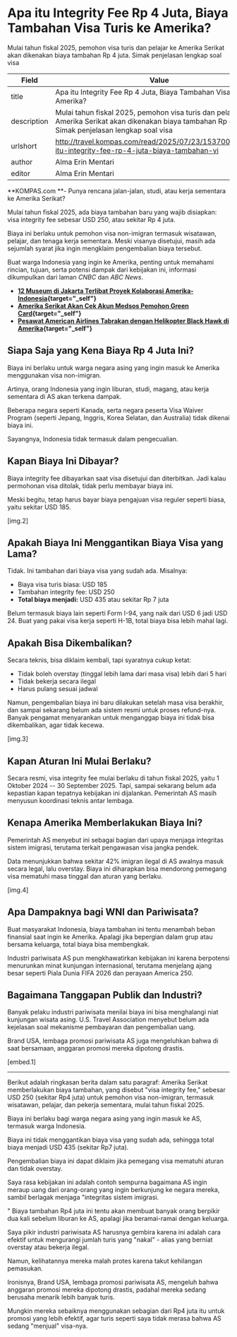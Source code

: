 # Apa itu Integrity Fee Rp 4 Juta, Biaya Tambahan Visa Turis ke Amerika?

Mulai tahun fiskal 2025, pemohon visa turis dan pelajar ke Amerika Serikat akan dikenakan biaya tambahan Rp 4 juta. Simak penjelasan lengkap soal visa

| Field       | Value                                                       |
|-------------|-------------------------------------------------------------|
| title       | Apa itu Integrity Fee Rp 4 Juta, Biaya Tambahan Visa Turis ke Amerika? |
| description | Mulai tahun fiskal 2025, pemohon visa turis dan pelajar ke Amerika Serikat akan dikenakan biaya tambahan Rp 4 juta. Simak penjelasan lengkap soal visa |
| urlshort    | http://travel.kompas.com/read/2025/07/23/153700427/apa-itu-integrity-fee-rp-4-juta-biaya-tambahan-vi |
| author      | Alma Erin Mentari |
| editor      | Alma Erin Mentari |

**KOMPAS.com **- Punya rencana jalan-jalan, studi, atau kerja sementara ke Amerika Serikat?

Mulai tahun fiskal 2025, ada biaya tambahan baru yang wajib disiapkan: visa integrity fee sebesar USD 250, atau sekitar Rp 4 juta.

Biaya ini berlaku untuk pemohon visa non-imigran termasuk wisatawan, pelajar, dan tenaga kerja sementara. Meski visanya disetujui, masih ada sejumlah syarat jika ingin mengklaim pengembalian biaya tersebut.

Buat warga Indonesia yang ingin ke Amerika, penting untuk memahami rincian, tujuan, serta potensi dampak dari kebijakan ini, informasi dikumpulkan dari laman *CNBC* dan *ABC News*. 

- **[12 Museum di Jakarta Terlibat Proyek Kolaborasi Amerika-Indonesia](http://travel.kompas.com/read/2025/07/19/202800927/12-museum-di-jakarta-terlibat-proyek-kolaborasi-amerika-indonesia){target="_self"}**
- ******[Amerika Serikat Akan Cek Akun Medsos Pemohon Green Card](http://travel.kompas.com/read/2025/04/03/160000227/amerika-serikat-akan-cek-akun-medsos-pemohon-green-card){target="_self"}******
- **********[Pesawat American Airlines Tabrakan dengan Helikopter Black Hawk di Amerika](http://travel.kompas.com/read/2025/01/30/113532727/pesawat-american-airlines-tabrakan-dengan-helikopter-black-hawk-di-amerika){target="_self"}**********

## Siapa Saja yang Kena Biaya Rp 4 Juta Ini?

Biaya ini berlaku untuk warga negara asing yang ingin masuk ke Amerika menggunakan visa non-imigran.

Artinya, orang Indonesia yang ingin liburan, studi, magang, atau kerja sementara di AS akan terkena dampak.

Beberapa negara seperti Kanada, serta negara peserta Visa Waiver Program (seperti Jepang, Inggris, Korea Selatan, dan Australia) tidak dikenai biaya ini.

Sayangnya, Indonesia tidak termasuk dalam pengecualian.

## Kapan Biaya Ini Dibayar?

Biaya integrity fee dibayarkan saat visa disetujui dan diterbitkan. Jadi kalau permohonan visa ditolak, tidak perlu membayar biaya ini.

Meski begitu, tetap harus bayar biaya pengajuan visa reguler seperti biasa, yaitu sekitar USD 185.

\[img.2\]

## Apakah Biaya Ini Menggantikan Biaya Visa yang Lama?

Tidak. Ini tambahan dari biaya visa yang sudah ada. Misalnya:

- Biaya visa turis biasa: USD 185
- Tambahan integrity fee: USD 250
- **Total biaya menjadi:** USD 435 atau sekitar Rp 7 juta

Belum termasuk biaya lain seperti Form I-94, yang naik dari USD 6 jadi USD 24. Buat yang pakai visa kerja seperti H-1B, total biaya bisa lebih mahal lagi.

## Apakah Bisa Dikembalikan?

Secara teknis, bisa diklaim kembali, tapi syaratnya cukup ketat:

- Tidak boleh overstay (tinggal lebih lama dari masa visa) lebih dari 5 hari
- Tidak bekerja secara ilegal
- Harus pulang sesuai jadwal

Namun, pengembalian biaya ini baru dilakukan setelah masa visa berakhir, dan sampai sekarang belum ada sistem resmi untuk proses refund-nya. Banyak pengamat menyarankan untuk menganggap biaya ini tidak bisa dikembalikan, agar tidak kecewa.

\[img.3\]

## Kapan Aturan Ini Mulai Berlaku?

Secara resmi, visa integrity fee mulai berlaku di tahun fiskal 2025, yaitu 1 Oktober 2024 -- 30 September 2025. Tapi, sampai sekarang belum ada kepastian kapan tepatnya kebijakan ini dijalankan. Pemerintah AS masih menyusun koordinasi teknis antar lembaga.

## Kenapa Amerika Memberlakukan Biaya Ini?

Pemerintah AS menyebut ini sebagai bagian dari upaya menjaga integritas sistem imigrasi, terutama terkait pengawasan visa jangka pendek.

Data menunjukkan bahwa sekitar 42% imigran ilegal di AS awalnya masuk secara legal, lalu overstay. Biaya ini diharapkan bisa mendorong pemegang visa mematuhi masa tinggal dan aturan yang berlaku.

\[img.4\]

## Apa Dampaknya bagi WNI dan Pariwisata?

Buat masyarakat Indonesia, biaya tambahan ini tentu menambah beban finansial saat ingin ke Amerika. Apalagi jika bepergian dalam grup atau bersama keluarga, total biaya bisa membengkak.

Industri pariwisata AS pun mengkhawatirkan kebijakan ini karena berpotensi menurunkan minat kunjungan internasional, terutama menjelang ajang besar seperti Piala Dunia FIFA 2026 dan perayaan America 250.

## Bagaimana Tanggapan Publik dan Industri?

Banyak pelaku industri pariwisata menilai biaya ini bisa menghalangi niat kunjungan wisata asing. U.S. Travel Association menyebut belum ada kejelasan soal mekanisme pembayaran dan pengembalian uang.

Brand USA, lembaga promosi pariwisata AS juga mengeluhkan bahwa di saat bersamaan, anggaran promosi mereka dipotong drastis.

\[embed.1\]

---
Berikut adalah ringkasan berita dalam satu paragraf: Amerika Serikat memberlakukan biaya tambahan, yang disebut "visa integrity fee," sebesar USD 250 (sekitar Rp4 juta) untuk pemohon visa non-imigran, termasuk wisatawan, pelajar, dan pekerja sementara, mulai tahun fiskal 2025.

 Biaya ini berlaku bagi warga negara asing yang ingin masuk ke AS, termasuk warga Indonesia.

 Biaya ini tidak menggantikan biaya visa yang sudah ada, sehingga total biaya menjadi USD 435 (sekitar Rp7 juta).

 Pengembalian biaya ini dapat diklaim jika pemegang visa mematuhi aturan dan tidak overstay.



Saya rasa kebijakan ini adalah contoh sempurna bagaimana AS ingin meraup uang dari orang-orang yang ingin berkunjung ke negara mereka, sambil berlagak menjaga "integritas sistem imigrasi.

" Biaya tambahan Rp4 juta ini tentu akan membuat banyak orang berpikir dua kali sebelum liburan ke AS, apalagi jika beramai-ramai dengan keluarga.

 Saya pikir industri pariwisata AS harusnya gembira karena ini adalah cara efektif untuk mengurangi jumlah turis yang "nakal" - alias yang berniat overstay atau bekerja ilegal.

 Namun, kelihatannya mereka malah protes karena takut kehilangan pemasukan.

 Ironisnya, Brand USA, lembaga promosi pariwisata AS, mengeluh bahwa anggaran promosi mereka dipotong drastis, padahal mereka sedang berusaha menarik lebih banyak turis.

 Mungkin mereka sebaiknya menggunakan sebagian dari Rp4 juta itu untuk promosi yang lebih efektif, agar turis seperti saya tidak merasa bahwa AS sedang "menjual" visa-nya.
